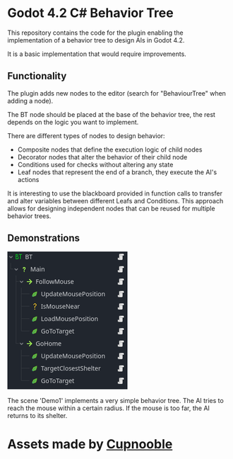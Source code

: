 # Godot 4.2 C# Behavior Tree

This repository contains the code for the plugin enabling the implementation of a behavior tree to design AIs in Godot 4.2.

It is a basic implementation that would require improvements.

## Functionality

The plugin adds new nodes to the editor (search for "BehaviourTree" when adding a node).

The BT node should be placed at the base of the behavior tree, the rest depends on the logic you want to implement.

There are different types of nodes to design behavior:
- Composite nodes that define the execution logic of child nodes
- Decorator nodes that alter the behavior of their child node
- Conditions used for checks without altering any state
- Leaf nodes that represent the end of a branch, they execute the AI's actions

It is interesting to use the blackboard provided in function calls to transfer and alter variables between different Leafs and Conditions. This approach allows for designing independent nodes that can be reused for multiple behavior trees.

## Demonstrations

![alt text](image.png)

The scene 'Demo1' implements a very simple behavior tree. The AI tries to reach the mouse within a certain radius. If the mouse is too far, the AI returns to its shelter.

# Assets made by [Cupnooble](https://cupnooble.itch.io/)
